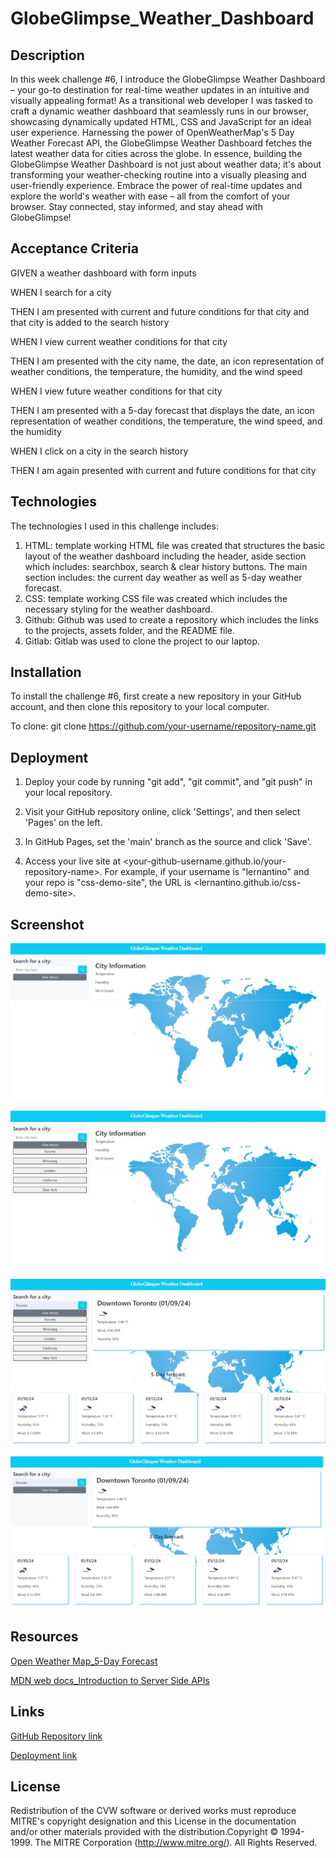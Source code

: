 # GlobeGlimpse_Weather_Dashboard

## Description
In this week challenge #6, I introduce the GlobeGlimpse Weather Dashboard – your go-to destination for real-time weather updates in an intuitive and visually appealing format! As a transitional web developer I was tasked to craft a dynamic weather dashboard that seamlessly runs in our browser, showcasing dynamically updated HTML, CSS and JavaScript for an ideal user experience. Harnessing the power of OpenWeatherMap's 5 Day Weather Forecast API, the GlobeGlimpse Weather Dashboard fetches the latest weather data for cities across the globe. In essence, building the GlobeGlimpse Weather Dashboard is not just about weather data; it's about transforming your weather-checking routine into a visually pleasing and user-friendly experience. Embrace the power of real-time updates and explore the world's weather with ease – all from the comfort of your browser. Stay connected, stay informed, and stay ahead with GlobeGlimpse!

## Acceptance Criteria
GIVEN a weather dashboard with form inputs

WHEN I search for a city

THEN I am presented with current and future conditions for that city and that city is added to the search history

WHEN I view current weather conditions for that city

THEN I am presented with the city name, the date, an icon representation of weather conditions, the temperature, the humidity, and the wind speed

WHEN I view future weather conditions for that city

THEN I am presented with a 5-day forecast that displays the date, an icon representation of weather conditions, the temperature, the wind speed, and the humidity

WHEN I click on a city in the search history

THEN I am again presented with current and future conditions for that city

## Technologies
The technologies I used in this challenge includes:
1. HTML: template working HTML file was created that structures the basic layout of the weather dashboard including the header, aside section which includes: searchbox, search & clear history buttons. The main section includes: the current day weather as well as 5-day weather forecast. 
2. CSS: template working CSS file was created which includes the necessary styling for the weather dashboard.
3. Github: Github was used to create a repository which includes the links to the projects, assets folder, and the README file.
4. Gitlab: Gitlab was used to clone the project to our laptop.

## Installation

To install the challenge #6, first create a new repository in your GitHub account, and then clone this repository to your local computer.

To clone: git clone https://github.com/your-username/repository-name.git

## Deployment

1. Deploy your code by running "git add", "git commit", and "git push" in your local repository.

2. Visit your GitHub repository online, click 'Settings', and then select 'Pages' on the left.

3. In GitHub Pages, set the 'main' branch as the source and click 'Save'.

4. Access your live site at <your-github-username.github.io/your-repository-name>. For example, if your username is "lernantino" and your repo is "css-demo-site", the URL is <lernantino.github.io/css-demo-site>.

## Screenshot

 ![Weather Dashboard First](Assets/images/img_0.jpeg)    

 ![Weather Dashboard Second](Assets/images/img_1.jpeg)  

 ![Weather Dashboard Third](Assets/images/img_2.jpeg) 

 ![Weather Dashboard Third](Assets/images/img_3.jpeg) 
 
## Resources
[Open Weather Map_5-Day Forecast ](https://openweathermap.org/forecast5)

[MDN web docs_Introduction to Server Side APIs](https://developer.mozilla.org/en-US/docs/Learn/Server-side/First_steps/Introduction)

## Links

[GitHub Repository link](https://github.com/MunibaP/GlobeGlimpse_Weather_Dashboard.git)

[Deployment link](https://munibap.github.io/GlobeGlimpse_Weather_Dashboard/)

## License

Redistribution of the CVW software or derived works must reproduce MITRE's copyright designation and this License in the documentation and/or other materials provided with the distribution.Copyright © 1994-1999. The MITRE Corporation (http://www.mitre.org/). All Rights Reserved.
